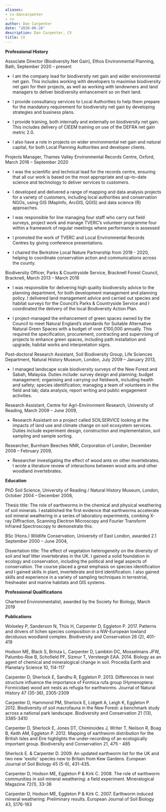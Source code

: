```yaml
---
aliases:
- cv-dancarpenter
- cv
author: Dan Carpenter
date: "2020-06-28"
description: Dan Carpenter, CV
title: CV
---
```


**Professional History**

Associate Director (Biodiversity Net Gain), Ethos Environmental Planning, Bath, 
September 2020 – present
* I am the company lead for biodiversity net gain and wider environmental net gain.  This includes working with developers to maximise biodiversity net gain for their projects, as well as working with landowners and land managers to deliver biodiversity enhancement so on their land.

* I provide consultancy services to Local Authorities to help them prepare for the mandatory requirement for biodiversity net gain by developing strategies and business plans.

* I provide training, both internally and externally on biodiversity net gain.  This includes delivery of CIEEM training on use of the DEFRA net gain metric 2.0.

* I also have a role in projects on wider environmental net gain and natural capital, for both Local Planning Authorities and developer clients.

Projects Manager, Thames Valley Environmental Records Centre, Oxford, 
March 2016 – September 2020

* I was the scientific and technical lead for the records centre, ensuring that all our work is based on the most appropriate and up-to-date science and technology to deliver services to customers.

* I developed and delivered a range of mapping and data analysis projects for a variety of customers, including local authorities and conservation NGOs, using GIS (MapInfo, ArcGIS, QGIS) and data science (R) approaches.  

* I was responsible for line managing four staff who carry out field surveys, project work and manage TVERC’s volunteer programme four within a framework of regular meetings where performance is assessed

* I promoted the work of TVERC and Local Environmental Records Centres by giving conference presentations.

* I chaired the Berkshire Local Nature Partnership from 2018 - 2020, helping to coordinate conservation action and communications across the county.  

Biodiversity Officer, Parks & Countryside Service, Bracknell Forest Council, Bracknell, 
March 2013 – March 2016

* I was responsible for delivering high quality biodiversity advice to the planning department, for both development management and planning policy.  I delivered land management advice and carried out species and habitat surveys for the Council’s Parks & Countryside Service and I coordinated the delivery of the local Biodiversity Action Plan.

* I project-managed the enhancement of green spaces owned by the Council to meet Natural England’s standards for Suitable Alternative Natural Green Spaces with a budget of over £100,000 annually.  This required the specification, procurement, contracting and supervising of projects to enhance green spaces, including path installation and upgrade, habitat works and interpretation signs.

Post-doctoral Research Assistant, Soil Biodiversity Group, Life Sciences Department, Natural History Museum, London, 
July 2009 – January 2013, 

* I managed landscape scale biodiversity surveys of the New Forest and Sabah, Malaysia. Duties include: survey design and planning; budget management; organising and carrying out fieldwork, including health and safety; species identification; managing a team of volunteers in the field and lab; data analysis; report writing and public engagement activities.

Research Assistant, Centre for Agri-Environment Research, University of Reading, 
March 2009 – June 2009, 

* Research Assistant on a project called SOILSERVICE looking at the impacts of land use and climate change on soil ecosystem services.  Duties include experiment design, construction and implementation, soil sampling and sample sorting.

Researcher, Burnham Beeches NNR, Corporation of London, 
December 2008 – February 2009, 

* Researcher investigating the effect of wood ants on other invertebrates.  I wrote a literature review of interactions between wood ants and other woodland invertebrates.

**Education**

PhD Soil Science, University of Reading / Natural History Museum, London, 
October 2004 – December 2008, 

Thesis title: The role of earthworms in the chemical and physical weathering of soil minerals.
I established the first evidence that earthworms accelerate soil mineral weathering in a series of laboratory experiments, combing X-ray Diffraction, Scanning Electron Microscopy and Fourier Transform Infrared Spectroscopy to demonstrate this.

BSc (Hons.) Wildlife Conservation, University of East London, awarded 2.1
September 2000 – June 2004, 

Dissertation title: The effect of vegetation heterogeneity on the diversity of soil and leaf litter invertebrates in the UK.  I gained a solid foundation in ecology and conservation, including the political and legal aspects of conservation.  The course placed a great emphasis on species identification and I gained skills in plant, invertebrate and bird identification. I also gained skills and experience in a variety of sampling techniques in terrestrial, freshwater and marine habitats and GIS systems.

**Professional Qualifications**

Chartered Environmentalist, awarded by the Society for Biology, March 2019

**Publications**

Wolseley P, Sanderson N, Thüs H, Carpenter D, Eggleton P.  2017. Patterns and drivers of lichen species composition in a NW-European lowland deciduous woodland complex. Biodiversity and Conservation 26 (2), 401-419

Hodson ME, Black S, Brinza L, Carpenter D, Lambkin DC, Mosselmans JFW, Palumbo-Roe B, Schofield PF, Sizmur T, Versteegh EAA. 2014. Biology as an agent of chemical and mineralogical change in soil. Procedia Earth and Planetary Science 10, 114-117

Carpenter D, Sherlock E, Sandhu R, Eggleton P. 2013. Differences in nest structure influence the importance of Formica rufa group (Hymenoptera: Formicidae) wood ant nests as refugia for earthworms. Journal of Natural History 47 (35-36), 2305-2309

Carpenter D, Hammond PM, Sherlock E, Lidgett A, Leigh K, Eggleton P. 2012. Biodiversity of soil macrofauna in the New Forest: a benchmark study across a national park landscape. Biodiversity and Conservation 21 (13), 3385-3410

Carpenter D, Sherlock E, Jones DT, Chiminoides J, Writer T, Neilson R, Boag B, Keith AM, Eggleton P. 2012. Mapping of earthworm distribution for the British Isles and Eire highlights the under-recording of an ecologically important group. Biodiversity and Conservation 21, 475 - 485

Sherlock E. & Carpenter D. 2009. An updated earthworm list for the UK and two new 'exotic' species new to Britain from Kew Gardens. European Journal of Soil Biology 45 (5-6), 431-435.

Carpenter D, Hodson ME, Eggleton P & Kirk C. 2008. The role of earthworm communities in soil mineral weathering: a field experiment. Mineralogical Magazine 72(1), 33-36

Carpenter D, Hodson ME, Eggleton P & Kirk C. 2007. Earthworm induced mineral weathering: Preliminary results. European Journal of Soil Biology 43, S176-183


